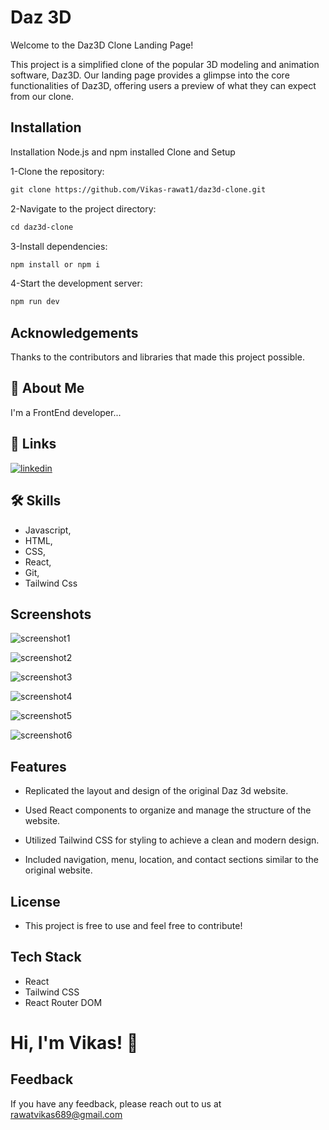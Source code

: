 
# Daz 3D

Welcome to the Daz3D Clone Landing Page!

This project is a simplified clone of the popular 3D modeling and animation software, Daz3D. Our landing page provides a glimpse into the core functionalities of Daz3D, offering users a preview of what they can expect from our clone.


## Installation
Installation
Node.js and npm installed
Clone and Setup

1-Clone the repository:
````markdown
git clone https://github.com/Vikas-rawat1/daz3d-clone.git
````


2-Navigate to the project directory:
````markdown
cd daz3d-clone
````
3-Install dependencies:
````markdown
npm install or npm i
````
4-Start the development server:
````markdown
npm run dev
 ````
## Acknowledgements
Thanks to the contributors and libraries that made this project possible.

## 🚀 About Me
I'm a FrontEnd developer...


## 🔗 Links

[![linkedin](https://img.shields.io/badge/linkedin-0A66C2?style=for-the-badge&logo=linkedin&logoColor=white)](https://www.linkedin.com/in/vikas-developer/)


## 🛠 Skills
- Javascript, 
- HTML, 
- CSS,
- React, 
- Git,
- Tailwind Css


## Screenshots

![screenshot1](https://github.com/Vikas-rawat1/daz3d_clone/assets/121391039/b00a0c99-7ba3-4a57-b244-81c953d0f9f6)

![screenshot2](https://github.com/Vikas-rawat1/daz3d_clone/assets/121391039/288bbcc8-3886-4399-bdaa-30efb9fd0e00)

![screenshot3](https://github.com/Vikas-rawat1/daz3d_clone/assets/121391039/03d81522-330c-4151-9fce-a0bdcd2d5926)

![screenshot4](https://github.com/Vikas-rawat1/daz3d_clone/assets/121391039/11bc25e8-5fa7-46ad-ba6f-df65bac770f2)

![screenshot5](https://github.com/Vikas-rawat1/daz3d_clone/assets/121391039/b59cba86-6f8f-4352-817c-81d8e03c9d33)

![screenshot6](https://github.com/Vikas-rawat1/daz3d_clone/assets/121391039/362b2e0c-4c77-4f29-bfcc-bc32f997e4bb)

## Features

- Replicated the layout and design of the original Daz 3d website. 

- Used React components to organize and manage the structure of the website.

- Utilized Tailwind CSS for styling to achieve a clean and modern design.

- Included navigation, menu, location, and contact sections similar to the original website.


## License
- This project is free to use and feel free to contribute!



## Tech Stack

- React
- Tailwind CSS
- React Router DOM

# Hi, I'm Vikas! 👋


## Feedback

If you have any feedback, please reach out to us at rawatvikas689@gmail.com

